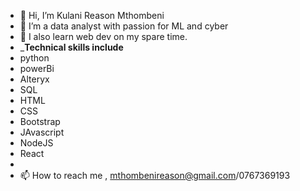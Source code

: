 - 👋 Hi, I’m Kulani Reason Mthombeni
- 👀 I’m a data analyst with passion for ML and cyber
- 🌱 I also learn web dev on my spare time.
- _____________________Technical skills include____________________
- python
- powerBi
- Alteryx
- SQL
- HTML
- CSS
- Bootstrap
- JAvascript
- NodeJS
- React
- 
- 📫 How to reach me , mthombenireason@gmail.com/0767369193

<!---
Prof-KR/Prof-KR is a ✨ special ✨ repository because its `README.md` (this file) appears on your GitHub profile.
You can click the Preview link to take a look at your changes.
--->
